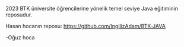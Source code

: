 2023 BTK üniversite öğrencilerine yönelik temel seviye Java eğitiminin reposudur.

Hasan hocanın reposu: https://github.com/IngilizAdam/BTK-JAVA

-Oğuz hoca 
